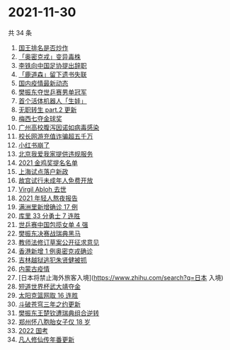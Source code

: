 # 2021-11-30

共 34 条

<!-- BEGIN -->
<!-- 最后更新时间 Tue Nov 30 2021 21:08:29 GMT+0800 (China Standard Time) -->

1. [国王排名是否炒作](https://www.zhihu.com/search?q=国王排名)
1. [「奥密克戎」变异毒株](https://www.zhihu.com/search?q=奥密克戎)
1. [李铁向中国足协提出辞职](https://www.zhihu.com/search?q=李铁)
1. [「鹿道森」留下遗书失联](https://www.zhihu.com/search?q=鹿道森)
1. [国内疫情最新动态](https://www.zhihu.com/search?q=疫情)
1. [樊振东夺世乒赛男单冠军](https://www.zhihu.com/search?q=世乒赛)
1. [首个活体机器人「生娃」](https://www.zhihu.com/search?q=活体机器人)
1. [无职转生 part.2 更新](https://www.zhihu.com/search?q=无职转生)
1. [梅西七夺金球奖](https://www.zhihu.com/search?q=梅西)
1. [广州高校腹泻因诺如病毒感染](https://www.zhihu.com/search?q=诺如病毒)
1. [校长网游充值诈骗超五千万](https://www.zhihu.com/search?q=网游充值)
1. [小红书崩了](https://www.zhihu.com/search?q=小红书崩了)
1. [北京我爱我家提供违规服务](https://www.zhihu.com/search?q=我爱我家)
1. [2021 金鸡奖提名名单](https://www.zhihu.com/search?q=金鸡奖)
1. [上海试点落户新政](https://www.zhihu.com/search?q=上海落户)
1. [故宫试行未成年人免费开放](https://www.zhihu.com/search?q=故宫)
1. [Virgil Abloh 去世](https://www.zhihu.com/search?q=VirgilAbloh)
1. [2021 年轻人熬夜报告](https://www.zhihu.com/search?q=年轻人熬夜报告)
1. [满洲里新增确诊 17 例](https://www.zhihu.com/search?q=满洲里疫情)
1. [库里 33 分勇士 7 连胜](https://www.zhihu.com/search?q=勇士)
1. [世乒赛中国包揽女单 4 强](https://www.zhihu.com/search?q=世乒赛)
1. [樊振东决赛战瑞典黑马](https://www.zhihu.com/search?q=世乒赛)
1. [教师法修订草案公开征求意见](https://www.zhihu.com/search?q=教师法)
1. [香港新增 1 例奥密克戎确诊](https://www.zhihu.com/search?q=奥密克戎)
1. [吉林越狱逃犯朱贤健被抓](https://www.zhihu.com/search?q=朱贤健)
1. [内蒙古疫情](https://www.zhihu.com/search?q=内蒙古疫情)
1. [日本将禁止海外旅客入境](https://www.zhihu.com/search?q=日本 入境)
1. [短道世界杯武大靖夺金](https://www.zhihu.com/search?q=短道世界杯)
1. [太阳克篮网取 16 连胜](https://www.zhihu.com/search?q=太阳)
1. [斗破苍穹三年之约更新](https://www.zhihu.com/search?q=斗破苍穹三年之约)
1. [樊振东王楚钦遭瑞典组合逆转](https://www.zhihu.com/search?q=休斯敦世乒赛)
1. [郑州怀八胞胎女子仅 18 岁](https://www.zhihu.com/search?q=郑州八胞胎)
1. [2022 国考](https://www.zhihu.com/search?q=国考)
1. [凡人修仙传年番更新](https://www.zhihu.com/search?q=凡人修仙传)

<!-- END -->

